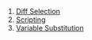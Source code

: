 1. [Diff Selection](Diff-Selection)
2. [Scripting](Scripting)
3. [Variable Substitution](Variable-Substitution)
